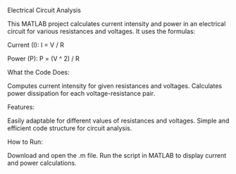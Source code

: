Electrical Circuit Analysis

This MATLAB project calculates current intensity and power in an electrical circuit for various resistances and voltages. It uses the formulas:

Current (I): I = V / R 

Power (P): P = (V ^ 2) / R
 
What the Code Does:

Computes current intensity for given resistances and voltages.
Calculates power dissipation for each voltage-resistance pair.

Features:

Easily adaptable for different values of resistances and voltages.
Simple and efficient code structure for circuit analysis.

How to Run:

Download and open the .m file.
Run the script in MATLAB to display current and power calculations.